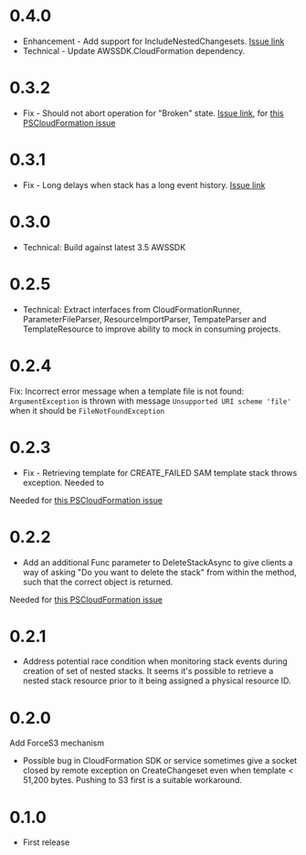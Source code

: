 # 0.4.0

* Enhancement - Add support for IncludeNestedChangesets. [Issue link](https://github.com/fireflycons/Firefly.CloudFormation/issues/6)
* Technical - Update AWSSDK.CloudFormation dependency.

# 0.3.2

* Fix - Should not abort operation for "Broken" state. [Issue link](https://github.com/fireflycons/Firefly.CloudFormation/issues/5), for [this PSCloudFormation issue](https://github.com/fireflycons/PSCloudFormation/issues/88)

# 0.3.1

* Fix - Long delays when stack has a long event history. [Issue link](https://github.com/fireflycons/Firefly.CloudFormation/issues/4)

# 0.3.0

* Technical: Build against latest 3.5 AWSSDK

# 0.2.5

* Technical: Extract interfaces from CloudFormationRunner, ParameterFileParser, ResourceImportParser, TempateParser and TemplateResource to improve ability to mock in consuming projects.

# 0.2.4

Fix: Incorrect error message when a template file is not found: `ArgumentException` is thrown with message `Unsupported URI scheme 'file'` when it should be `FileNotFoundException`

# 0.2.3

* Fix - Retrieving template for CREATE_FAILED SAM template stack throws exception. Needed to 

Needed for [this PSCloudFormation issue](https://github.com/fireflycons/PSCloudFormation/issues/74)

# 0.2.2

* Add an additional Func parameter to DeleteStackAsync to give clients a way of asking "Do you want to delete the stack" from within the method, such that the correct object is returned.

Needed for [this PSCloudFormation issue](https://github.com/fireflycons/PSCloudFormation/issues/68)

# 0.2.1 

* Address potential race condition when monitoring stack events during creation of set of nested stacks. It seems it's possible to retrieve a nested stack resource prior to it being assigned a physical resource ID.

# 0.2.0

Add ForceS3 mechanism

* Possible bug in CloudFormation SDK or service sometimes give a socket closed by remote exception on CreateChangeset even when template < 51,200 bytes. Pushing to S3 first is a suitable workaround.

# 0.1.0

* First release

